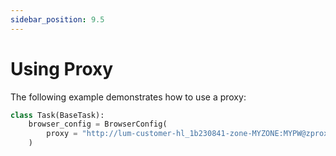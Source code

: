 ```yaml
---
sidebar_position: 9.5
---
```


# Using Proxy

The following example demonstrates how to use a proxy:

```python 
class Task(BaseTask):
    browser_config = BrowserConfig(
        proxy = "http://lum-customer-hl_1b230841-zone-MYZONE:MYPW@zproxy.lum-superproxy.io:22225"
    )
```
